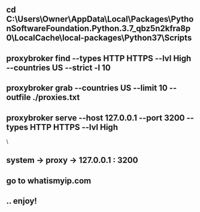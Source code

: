 ## cd C:\Users\Owner\AppData\Local\Packages\PythonSoftwareFoundation.Python.3.7_qbz5n2kfra8p0\LocalCache\local-packages\Python37\Scripts


##  proxybroker find --types HTTP HTTPS --lvl High --countries US --strict -l 10
## proxybroker grab --countries US --limit 10 --outfile ./proxies.txt
## proxybroker serve --host 127.0.0.1 --port 3200 --types HTTP HTTPS --lvl High
\
## system -> proxy -> 127.0.0.1 : 3200

## go to whatismyip.com
  
  
  ## .. enjoy!